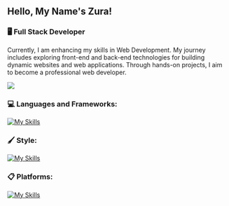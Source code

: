 ## Hello, My Name's Zura!  

### 🖥️ Full Stack Developer
Currently, I am enhancing my skills in Web Development. My journey includes exploring front-end and back-end technologies for building dynamic websites and web applications. Through hands-on projects, I aim to become a professional web developer.  

[![](https://visitcount.itsvg.in/api?id=ZuRaSha16&icon=0&color=0)](https://visitcount.itsvg.in)  

### 💻 Languages and Frameworks:
[![My Skills](https://skillicons.dev/icons?i=js,ts,cpp,python,react,nextjs,nodejs,vite,git&theme=dark)](https://skillicons.dev)  

### 🖌️ Style:
[![My Skills](https://skillicons.dev/icons?i=css,tailwind,figma&theme=dark)](https://skillicons.dev)  

### 📋 Platforms:
[![My Skills](https://skillicons.dev/icons?i=github,linkedin&theme=dark)](https://skillicons.dev)  
